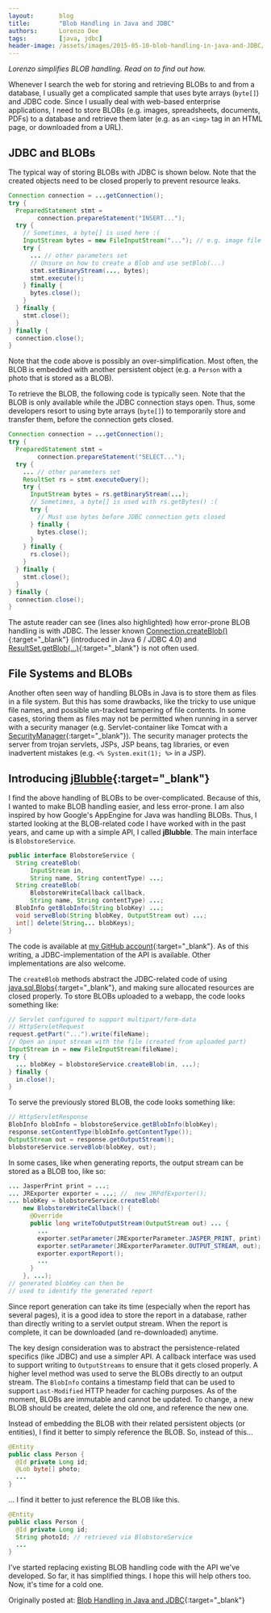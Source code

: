 ```yaml
---
layout:       blog
title:        "Blob Handling in Java and JDBC"
authors:      Lorenzo Dee
tags:         [java, jdbc]
header-image: /assets/images/2015-05-10-blob-handling-in-java-and-JDBC/BlobHandlingInJavaAndJDBC-banner.png
---
```


*Lorenzo simplifies BLOB handling. Read on to find out how.*

Whenever I search the web for storing and retrieving BLOBs to and from a database, I usually get a complicated sample that uses byte arrays (`byte[]`) and JDBC code. Since I usually deal with web-based enterprise applications, I need to store BLOBs (e.g. images, spreadsheets, documents, PDFs) to a database and retrieve them later (e.g. as an `<img>` tag in an HTML page, or downloaded from a URL).

## JDBC and BLOBs

The typical way of storing BLOBs with JDBC is shown below. Note that the created objects need to be closed properly to prevent resource leaks.

```java
Connection connection = ...getConnection();
try {
  PreparedStatement stmt =
        connection.prepareStatement("INSERT...");
  try {
    // Sometimes, a byte[] is used here :(
    InputStream bytes = new FileInputStream("..."); // e.g. image file
    try {
      ... // other parameters set
      // Unsure on how to create a Blob and use setBlob(...)
      stmt.setBinaryStream(..., bytes);
      stmt.execute();
    } finally {
      bytes.close();
    }
  } finally {
    stmt.close();
  }
} finally {
  connection.close();
}
```

Note that the code above is possibly an over-simplification. Most often, the BLOB is embedded with another persistent object (e.g. a `Person` with a photo that is stored as a BLOB).

To retrieve the BLOB, the following code is typically seen. Note that the BLOB is only available while the JDBC connection stays open. Thus, some developers resort to using byte arrays (`byte[]`) to temporarily store and transfer them, before the connection gets closed.

```java
Connection connection = ...getConnection();
try {
  PreparedStatement stmt =
        connection.prepareStatement("SELECT...");
  try {
    ... // other parameters set
    ResultSet rs = stmt.executeQuery();
    try {
      InputStream bytes = rs.getBinaryStream(...);
      // Sometimes, a byte[] is used with rs.getBytes() :(
      try {
        // Must use bytes before JDBC connection gets closed
      } finally {
        bytes.close();
      }
    } finally {
      rs.close();
    }
  } finally {
    stmt.close();
  }
} finally {
  connection.close();
}
```

The astute reader can see (lines also highlighted) how error-prone BLOB handling is with JDBC. The lesser known [Connection.createBlob()](https://docs.oracle.com/javase/6/docs/api/java/sql/Connection.html#createBlob%28%29){:target="_blank"} (introduced in Java 6 / JDBC 4.0) and [ResultSet.getBlob(...)](https://docs.oracle.com/javase/6/docs/api/java/sql/ResultSet.html#getBlob%28int%29){:target="_blank"} is not often used.

## File Systems and BLOBs

Another often seen way of handling BLOBs in Java is to store them as files in a file system. But this has some drawbacks, like the tricky to use unique file names, and possible un-tracked tampering of file contents. In some cases, storing them as files may not be permitted when running in a server with a security manager (e.g. Servlet-container like Tomcat with a [SecurityManager](https://docs.oracle.com/javase/8/docs/api/java/lang/SecurityManager.html){:target="_blank"}). The security manager protects the server from trojan servlets, JSPs, JSP beans, tag libraries, or even inadvertent mistakes (e.g. `<% System.exit(1); %>` in a JSP).

## Introducing [jBlubble](https://github.com/lorenzodee/jBlubble){:target="_blank"}

I find the above handling of BLOBs to be over-complicated. Because of this, I wanted to make BLOB handling easier, and less error-prone. I am also inspired by how Google's AppEngine for Java was handling BLOBs. Thus, I started looking at the BLOB-related code I have worked with in the past years, and came up with a simple API, I called **jBlubble**. The main interface is `BlobstoreService`.

```java
public interface BlobstoreService {
  String createBlob(
      InputStream in,
      String name, String contentType) ...;
  String createBlob(
      BlobstoreWriteCallback callback,
      String name, String contentType) ...;
  BlobInfo getBlobInfo(String blobKey) ...;
  void serveBlob(String blobKey, OutputStream out) ...;
  int[] delete(String... blobKeys);
}
```

The code is available at [my GitHub account](https://github.com/lorenzodee/jBlubble){:target="_blank"}. As of this writing, a JDBC-implementation of the API is available. Other implementations are also welcome.

The `createBlob` methods abstract the JDBC-related code of using [java.sql.Blobs](https://docs.oracle.com/javase/6/docs/api/java/sql/Blob.html){:target="_blank"}, and making sure allocated resources are closed properly. To store BLOBs uploaded to a webapp, the code looks something like:

```java
// Servlet configured to support multipart/form-data
// HttpServletRequest
request.getPart("...").write(fileName);
// Open an input stream with the file (created from uploaded part)
InputStream in = new FileInputStream(fileName);
try {
  ... blobKey = blobstoreService.createBlob(in, ...);
} finally {
  in.close();
}
```

To serve the previously stored BLOB, the code looks something like:

```java
// HttpServletResponse
BlobInfo blobInfo = blobstoreService.getBlobInfo(blobKey);
response.setContentType(blobInfo.getContentType());
OutputStream out = response.getOutputStream();
blobstoreService.serveBlob(blobKey, out);

```

In some cases, like when generating reports, the output stream can be stored as a BLOB too, like so:

```java
... JasperPrint print = ...;
... JRExporter exporter = ...; //  new JRPdfExporter();
... blobKey = blobstoreService.createBlob(
    new BlobstoreWriteCallback() {
      @Override
      public long writeToOutputStream(OutputStream out) ... {
        ...
        exporter.setParameter(JRExporterParameter.JASPER_PRINT, print);
        exporter.setParameter(JRExporterParameter.OUTPUT_STREAM, out);
        exporter.exportReport();
        ...
      }
    }, ...);
// generated blobKey can then be
// used to identify the generated report

```

Since report generation can take its time (especially when the report has several pages), it is a good idea to store the report in a database, rather than directly writing to a servlet output stream. When the report is complete, it can be downloaded (and re-downloaded) anytime.

The key design consideration was to abstract the persistence-related specifics (like JDBC) and use a simpler API. A callback interface was used to support writing to `OutputStreams` to ensure that it gets closed properly. A higher level method was used to serve the BLOBs directly to an output stream. The `BlobInfo` contains a timestamp field that can be used to support `Last-Modified` HTTP header for caching purposes. As of the moment, BLOBs are immutable and cannot be updated. To change, a new BLOB should be created, delete the old one, and reference the new one.

Instead of embedding the BLOB with their related persistent objects (or entities), I find it better to simply reference the BLOB. So, instead of this...

```java
@Entity
public class Person {
  @Id private Long id;
  @Lob byte[] photo;
  ...
}
```

... I find it better to just reference the BLOB like this.

```java
@Entity
public class Person {
  @Id private Long id;
  String photoId; // retrieved via BlobstoreService
  ...
}
```

I've started replacing existing BLOB handling code with the API we've developed. So far, it has simplified things. I hope this will help others too. Now, it's time for a cold one.

Originally posted at: [Blob Handling in Java and JDBC](https://lorenzo-dee.blogspot.com/search?q=Blob+Handling+in+Java+and+JDBC){:target="_blank"}